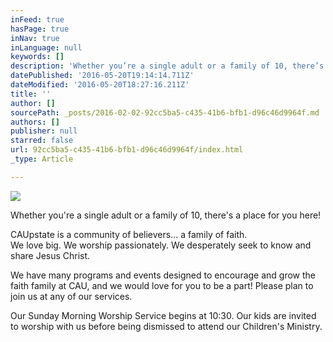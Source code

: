 ```yaml
---
inFeed: true
hasPage: true
inNav: true
inLanguage: null
keywords: []
description: 'Whether you’re a single adult or a family of 10, there’s a place for you here!'
datePublished: '2016-05-20T19:14:14.711Z'
dateModified: '2016-05-20T18:27:16.211Z'
title: ''
author: []
sourcePath: _posts/2016-02-02-92cc5ba5-c435-41b6-bfb1-d96c46d9964f.md
authors: []
publisher: null
starred: false
url: 92cc5ba5-c435-41b6-bfb1-d96c46d9964f/index.html
_type: Article

---
```

![](https://the-grid-user-content.s3-us-west-2.amazonaws.com/0e0cfb1a-baf8-4b33-af76-729dbbe791a8.jpg)

Whether you're a single adult or a family of 10, there's a place for you here!

CAUpstate is a community of believers... a family of faith.  
We love big. We worship passionately. We desperately seek to know and share Jesus Christ.

We have many programs and events designed to encourage and grow the faith family at CAU, and we would love for you to be a part! Please plan to join us at any of our services.

Our Sunday Morning Worship Service begins at 10:30\. Our kids are invited to worship with us before being dismissed to attend our Children's Ministry.